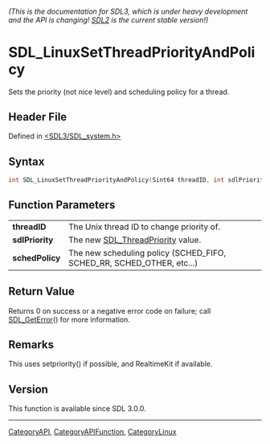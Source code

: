 ###### (This is the documentation for SDL3, which is under heavy development and the API is changing! [SDL2](https://wiki.libsdl.org/SDL2/) is the current stable version!)
# SDL_LinuxSetThreadPriorityAndPolicy

Sets the priority (not nice level) and scheduling policy for a thread.

## Header File

Defined in [<SDL3/SDL_system.h>](https://github.com/libsdl-org/SDL/blob/main/include/SDL3/SDL_system.h)

## Syntax

```c
int SDL_LinuxSetThreadPriorityAndPolicy(Sint64 threadID, int sdlPriority, int schedPolicy);

```

## Function Parameters

|                     |                                                                       |
| ------------------- | --------------------------------------------------------------------- |
| **threadID**        | The Unix thread ID to change priority of.                             |
| **sdlPriority**     | The new [SDL_ThreadPriority](SDL_ThreadPriority) value.               |
| **schedPolicy**     | The new scheduling policy (SCHED_FIFO, SCHED_RR, SCHED_OTHER, etc...) |

## Return Value

Returns 0 on success or a negative error code on failure; call
[SDL_GetError](SDL_GetError)() for more information.

## Remarks

This uses setpriority() if possible, and RealtimeKit if available.

## Version

This function is available since SDL 3.0.0.

----
[CategoryAPI](CategoryAPI), [CategoryAPIFunction](CategoryAPIFunction), [CategoryLinux](CategoryLinux)


